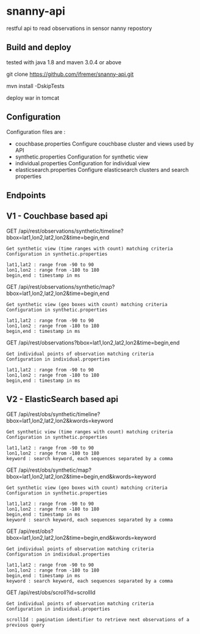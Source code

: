 # snanny-api
restful api to read observations in sensor nanny repostory

## Build and deploy
tested with java 1.8 and maven 3.0.4 or above

git clone https://github.com/ifremer/snanny-api.git

mvn install -DskipTests

deploy war in tomcat

## Configuration
Configuration files are :
  - couchbase.properties
  	Configure couchbase cluster and views used by API
  - synthetic.properties
  	Configuration for synthetic view
  - individual.properties
  	Configuration for individual view
  - elasticsearch.properties
    Configure elasticsearch clusters and search properties
  	
## Endpoints

## V1 - Couchbase based api
GET /api/rest/observations/synthetic/timeline?bbox=lat1,lon2,lat2,lon2&time=begin,end

	Get synthetic view (time ranges with count) matching criteria
	Configuration in synthetic.properties

	lat1,lat2 : range from -90 to 90
	lon1,lon2 : range from -180 to 180
	begin,end : timestamp in ms
	
	
GET /api/rest/observations/synthetic/map?bbox=lat1,lon2,lat2,lon2&time=begin,end

	Get synthetic view (geo boxes with count) matching criteria
	Configuration in synthetic.properties

	lat1,lat2 : range from -90 to 90
	lon1,lon2 : range from -180 to 180
	begin,end : timestamp in ms
	
	
GET /api/rest/observations?bbox=lat1,lon2,lat2,lon2&time=begin,end

	Get individual points of observation matching criteria
	Configuration in individual.properties

	lat1,lat2 : range from -90 to 90
	lon1,lon2 : range from -180 to 180
	begin,end : timestamp in ms 
	
	
## V2 - ElasticSearch based api
GET /api/rest/obs/synthetic/timeline?bbox=lat1,lon2,lat2,lon2&kwords=keyword

	Get synthetic view (time ranges with count) matching criteria
	Configuration in synthetic.properties

	lat1,lat2 : range from -90 to 90
	lon1,lon2 : range from -180 to 180
	keyword : search keyword, each sequences separated by a comma
	

GET /api/rest/obs/synthetic/map?bbox=lat1,lon2,lat2,lon2&time=begin,end&kwords=keyword

	Get synthetic view (geo boxes with count) matching criteria
	Configuration in synthetic.properties

	lat1,lat2 : range from -90 to 90
	lon1,lon2 : range from -180 to 180
	begin,end : timestamp in ms
	keyword : search keyword, each sequences separated by a comma
	
	
GET /api/rest/obs?bbox=lat1,lon2,lat2,lon2&time=begin,end&kwords=keyword

	Get individual points of observation matching criteria
	Configuration in individual.properties

	lat1,lat2 : range from -90 to 90
	lon1,lon2 : range from -180 to 180
	begin,end : timestamp in ms
	keyword : search keyword, each sequences separated by a comma
	
GET /api/rest/obs/scroll?id=scrollId

	Get individual points of observation matching criteria
	Configuration in individual.properties

	scrollId : pagination identifier to retrieve next observations of a previous query